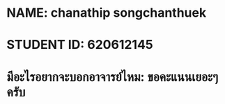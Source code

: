 # NAME: chanathip  songchanthuek
# STUDENT ID: 620612145
# มีอะไรอยากจะบอกอาจารย์ไหม: ขอคะแนนเยอะๆครับ
